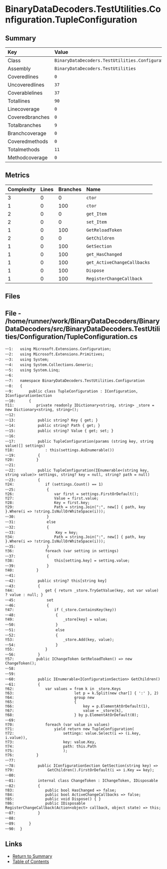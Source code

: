 ﻿# BinaryDataDecoders.TestUtilities.Configuration.TupleConfiguration

## Summary

| Key             | Value                                                               |
| :-------------- | :------------------------------------------------------------------ |
| Class           | `BinaryDataDecoders.TestUtilities.Configuration.TupleConfiguration` |
| Assembly        | `BinaryDataDecoders.TestUtilities`                                  |
| Coveredlines    | `0`                                                                 |
| Uncoveredlines  | `37`                                                                |
| Coverablelines  | `37`                                                                |
| Totallines      | `90`                                                                |
| Linecoverage    | `0`                                                                 |
| Coveredbranches | `0`                                                                 |
| Totalbranches   | `9`                                                                 |
| Branchcoverage  | `0`                                                                 |
| Coveredmethods  | `0`                                                                 |
| Totalmethods    | `11`                                                                |
| Methodcoverage  | `0`                                                                 |

## Metrics

| Complexity | Lines | Branches | Name                        |
| :--------- | :---- | :------- | :-------------------------- |
| 3          | 0     | 0        | `ctor`                      |
| 1          | 0     | 100      | `ctor`                      |
| 2          | 0     | 0        | `get_Item`                  |
| 2          | 0     | 0        | `set_Item`                  |
| 1          | 0     | 100      | `GetReloadToken`            |
| 2          | 0     | 0        | `GetChildren`               |
| 1          | 0     | 100      | `GetSection`                |
| 1          | 0     | 100      | `get_HasChanged`            |
| 1          | 0     | 100      | `get_ActiveChangeCallbacks` |
| 1          | 0     | 100      | `Dispose`                   |
| 1          | 0     | 100      | `RegisterChangeCallback`    |

## Files

## File - /home/runner/work/BinaryDataDecoders/BinaryDataDecoders/src/BinaryDataDecoders.TestUtilities/Configuration/TupleConfiguration.cs

```CSharp
〰1:   using Microsoft.Extensions.Configuration;
〰2:   using Microsoft.Extensions.Primitives;
〰3:   using System;
〰4:   using System.Collections.Generic;
〰5:   using System.Linq;
〰6:   
〰7:   namespace BinaryDataDecoders.TestUtilities.Configuration
〰8:   {
〰9:       public class TupleConfiguration : IConfiguration, IConfigurationSection
〰10:      {
‼11:          private readonly IDictionary<string, string> _store = new Dictionary<string, string>();
〰12:  
〰13:          public string? Key { get; }
〰14:          public string? Path { get; }
〰15:          public string? Value { get; set; }
〰16:  
〰17:          public TupleConfiguration(params (string key, string value)[] settings)
‼18:              : this(settings.AsEnumerable())
〰19:          {
‼20:          }
〰21:  
〰22:          public TupleConfiguration(IEnumerable<(string key, string value)> settings, string? key = null, string? path = null)
〰23:          {
‼24:              if (settings.Count() == 1)
〰25:              {
‼26:                  var first = settings.FirstOrDefault();
‼27:                  Value = first.value;
‼28:                  Key = first.key;
‼29:                  Path = string.Join(":", new[] { path, key }.Where(i => !string.IsNullOrWhiteSpace(i)));
〰30:              }
〰31:              else
〰32:              {
〰33:                  Key = key;
‼34:                  Path = string.Join(":", new[] { path, key }.Where(i => !string.IsNullOrWhiteSpace(i)));
〰35:              }
‼36:              foreach (var setting in settings)
〰37:              {
‼38:                  this[setting.key] = setting.value;
〰39:              }
‼40:          }
〰41:  
〰42:          public string? this[string key]
〰43:          {
‼44:              get { return _store.TryGetValue(key, out var value) ? value : null; }
〰45:              set
〰46:              {
‼47:                  if (_store.ContainsKey(key))
〰48:                  {
‼49:                      _store[key] = value;
〰50:                  }
〰51:                  else
〰52:                  {
‼53:                      _store.Add(key, value);
〰54:                  }
‼55:              }
〰56:          }
‼57:          public IChangeToken GetReloadToken() => new ChangeToken();
〰58:  
〰59:  
〰60:          public IEnumerable<IConfigurationSection> GetChildren()
〰61:          {
‼62:              var values = from k in _store.Keys
‼63:                           let p = k.Split(new char[] { ':' }, 2)
‼64:                           group new
‼65:                           {
‼66:                               key = p.ElementAtOrDefault(1),
‼67:                               value = _store[k],
‼68:                           } by p.ElementAtOrDefault(0);
〰69:  
‼70:              foreach (var value in values)
‼71:                  yield return new TupleConfiguration(
‼72:                      settings: value.Select(i => (i.key, i.value)),
‼73:                      key: value.Key,
‼74:                      path: this.Path
‼75:                      );
‼76:          }
〰77:  
〰78:          public IConfigurationSection GetSection(string key) =>
‼79:               GetChildren().FirstOrDefault(i => i.Key == key);
〰80:  
〰81:          internal class ChangeToken : IChangeToken, IDisposable
〰82:          {
‼83:              public bool HasChanged => false;
‼84:              public bool ActiveChangeCallbacks => false;
‼85:              public void Dispose() { }
‼86:              public IDisposable RegisterChangeCallback(Action<object> callback, object state) => this;
〰87:          }
〰88:  
〰89:      }
〰90:  }
```

## Links

* [Return to Summary](Summary.md)
* [Table of Contents](../TOC.md)

